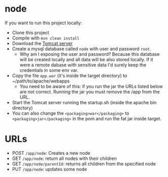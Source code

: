 # node

If you want to run this project locally:
 - Clone this project
 - Compile with `mvn clean install`
 - Download the [Tomcat server](https://www-us.apache.org/dist/tomcat/tomcat-9/v9.0.27/bin/apache-tomcat-9.0.27.zip)
 - Create a mysql database called `node` with user and password `root`.
   - Why am I exposing the user and password? Because this database will be created locally and all data will be also stored locally. If it were a remote dabase with sensitive data I'd surely keep the credentials in some env var.
 - Copy the file `app.war` (it's inside the target directory) to ~/path/to/apache/webapps
   - You need to be aware of this: if you run the jar the URLs listed below are not correct. Running the jar you must remove the /app from the URL.
 - Start the Tomcat server running the startup.sh (inside the apache bin directory)
 - You can also change the `<packaging>war</packaging>` to `<packaging>jar</packaging>` in the pom and run the fat jar inside target.

# URLs

 - POST `/app/node`: Creates a new node
 - GET `/app/node`: return all nodes with their children
 - GET `/app/node/parentId`: returns all children from the specified node
 - PUT `/app/node`: updates some node
